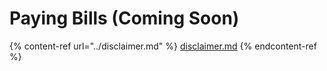 # Paying Bills (Coming Soon)

{% content-ref url="../disclaimer.md" %}
[disclaimer.md](../disclaimer.md)
{% endcontent-ref %}

